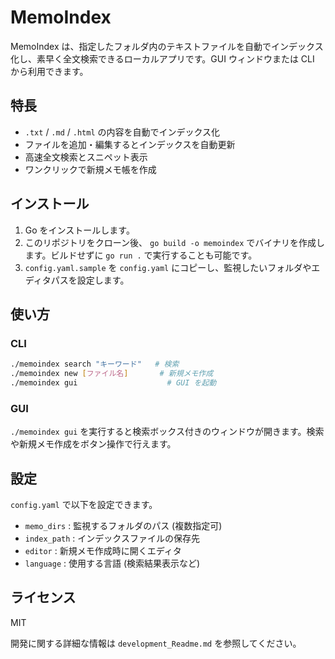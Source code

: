 # MemoIndex

MemoIndex は、指定したフォルダ内のテキストファイルを自動でインデックス化し、素早く全文検索できるローカルアプリです。GUI ウィンドウまたは CLI から利用できます。

## 特長

- `.txt` / `.md` / `.html` の内容を自動でインデックス化
- ファイルを追加・編集するとインデックスを自動更新
- 高速全文検索とスニペット表示
- ワンクリックで新規メモ帳を作成

## インストール

1. Go をインストールします。
2. このリポジトリをクローン後、 `go build -o memoindex` でバイナリを作成します。ビルドせずに `go run .` で実行することも可能です。
3. `config.yaml.sample` を `config.yaml` にコピーし、監視したいフォルダやエディタパスを設定します。

## 使い方

### CLI

```bash
./memoindex search "キーワード"   # 検索
./memoindex new [ファイル名]       # 新規メモ作成
./memoindex gui                    # GUI を起動
```

### GUI

`./memoindex gui` を実行すると検索ボックス付きのウィンドウが開きます。検索や新規メモ作成をボタン操作で行えます。

## 設定

`config.yaml` で以下を設定できます。

- `memo_dirs` : 監視するフォルダのパス (複数指定可)
- `index_path` : インデックスファイルの保存先
- `editor` : 新規メモ作成時に開くエディタ
- `language` : 使用する言語 (検索結果表示など)

## ライセンス

MIT

開発に関する詳細な情報は `development_Readme.md` を参照してください。
